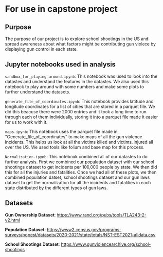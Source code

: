 # For use in capstone project

## Purpose

The purpose of our project is to explore school shootings in the US and spread awareness about what factors might be contributing gun violece by displaying gun control in each state.

## Jupyter notebooks used in analysis

`sandbox_for_playing around.ipynb`:
This notebook was used to look into the datastes and understand the features in the datastes. We also used this notebook to play around with some numbers and make some plots to further understand the datasets. 


`generate_file_of_coordinates.ipynb`:
This notebook provides latitude and longitude coordinates for a list of cities that are stored in a parquet file. We did this beacuse there were 2000 entries and it took a long time to run through each of them individually, storing it into a parquet file made it easier for us to work with it.


`maps.ipynb`:
This notebook uses the parquet file made in "Generate_file_of_coordinates" to make maps of all the gun violence incidents. This helps us look at all the victims killed and victims_injured all over the US. We used tools like folium and base map for this process.


`Normalization.ipynb`:
This notebook combined all of our datastes to do further analysis. First we combined our population dataset with our school shootings dataset to get incidents per 100,000 people by state. We then did this for all the injuries and fatalities. Once we had all of these plots, we then combined population datset, school shootings dataset and our gun laws dataset to get the normalization for all the incidents and fatalities in each state distributed by the different types of gun laws. 

## Datasets

**Gun Ownership Dataset**:
https://www.rand.org/pubs/tools/TLA243-2-v2.html


**Population Dataset**: 
https://www2.census.gov/programs-surveys/popest/datasets/2020-2021/state/totals/NST-EST2021-alldata.csv


**School Shootings Dataset**:
https://www.gunviolencearchive.org/school-shootings



